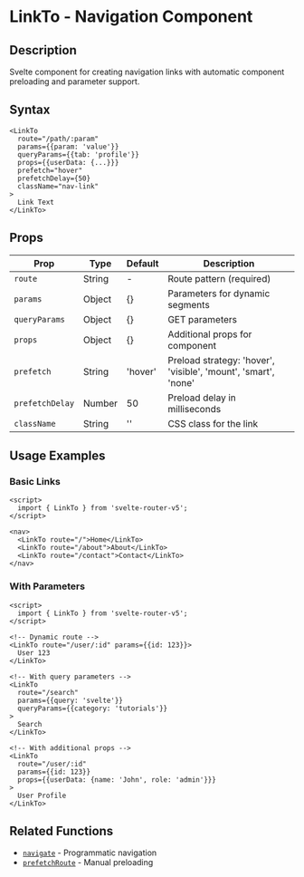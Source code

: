 # LinkTo - Navigation Component

## Description

Svelte component for creating navigation links with automatic component preloading and parameter support.

## Syntax

```svelte
<LinkTo
  route="/path/:param"
  params={{param: 'value'}}
  queryParams={{tab: 'profile'}}
  props={{userData: {...}}}
  prefetch="hover"
  prefetchDelay={50}
  className="nav-link"
>
  Link Text
</LinkTo>
```

## Props

| Prop | Type | Default | Description |
|------|------|---------|-------------|
| `route` | String | - | Route pattern (required) |
| `params` | Object | {} | Parameters for dynamic segments |
| `queryParams` | Object | {} | GET parameters |
| `props` | Object | {} | Additional props for component |
| `prefetch` | String | 'hover' | Preload strategy: 'hover', 'visible', 'mount', 'smart', 'none' |
| `prefetchDelay` | Number | 50 | Preload delay in milliseconds |
| `className` | String | '' | CSS class for the link |

## Usage Examples

### Basic Links

```svelte
<script>
  import { LinkTo } from 'svelte-router-v5';
</script>

<nav>
  <LinkTo route="/">Home</LinkTo>
  <LinkTo route="/about">About</LinkTo>
  <LinkTo route="/contact">Contact</LinkTo>
</nav>
```

### With Parameters

```svelte
<script>
  import { LinkTo } from 'svelte-router-v5';
</script>

<!-- Dynamic route -->
<LinkTo route="/user/:id" params={{id: 123}}>
  User 123
</LinkTo>

<!-- With query parameters -->
<LinkTo
  route="/search"
  params={{query: 'svelte'}}
  queryParams={{category: 'tutorials'}}
>
  Search
</LinkTo>

<!-- With additional props -->
<LinkTo
  route="/user/:id"
  params={{id: 123}}
  props={{userData: {name: 'John', role: 'admin'}}}
>
  User Profile
</LinkTo>
```

## Related Functions

- [`navigate`](en/navigate.md) - Programmatic navigation
- [`prefetchRoute`](en/prefetch-route.md) - Manual preloading
